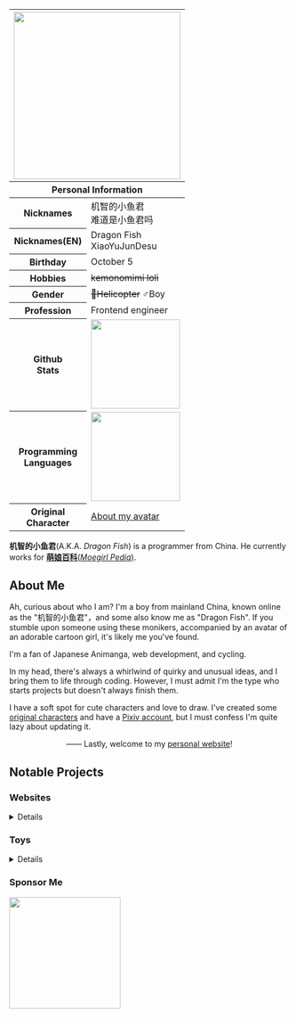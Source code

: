 <table width="300px" align="right">
<thead>
  <tr>
    <th colspan="2"><img height="300px" src="https://r2.epb.wiki/artworks/Dragon.Fish/20231031.jpeg"></th>
  </tr>
  <tr>
    <th colspan="2">Personal Information</th>
  </tr>
</thead>
<tbody>
  <tr>
    <th>Nicknames</th>
    <td>机智的小鱼君<br>难道是小鱼君吗</td>
  </tr>
  <tr>
    <th>Nicknames(EN)</th>
    <td>Dragon Fish<br>XiaoYuJunDesu</td>
  </tr>
  <tr>
    <th>Birthday</th>
    <td>October 5</td>
  </tr>
  <tr>
    <th>Hobbies</th>
    <td><del>kemonomimi loli</del></td>
  </tr>
  <tr>
    <th>Gender</th>
    <td><del>🚁Helicopter</del> ♂Boy</td>
  </tr>
  <tr>
    <th>Profession</th>
    <td>Frontend engineer</td>
  </tr>
  <tr>
    <th>Github<br>Stats</th>
    <td><img width="160px" src="https://github-readme-stats.vercel.app/api?username=Dragon-Fish&count_private=true&show_icons=true&theme=nord&_=1"></td>
  </tr>
  <tr>
    <th>Programming<br>Languages</th>
    <td><img width="160px" src="https://github-readme-stats.vercel.app/api/top-langs/?username=Dragon-Fish&layout=compact&theme=nord&_=1"></td>
  </tr>
  <tr>
    <th>Original<br>Character</th>
    <td><a href="https://epbureau.notion.site/98e9fb3dd1ef469dba391c54db043d1d">About my avatar</a></td>
  </tr>
</tbody>
</table>

**机智的小鱼君**(A.K.A. _Dragon Fish_) is a programmer from China. He currently works for [**萌娘百科**(_Moegirl Pedia_)](https://zh.moegirl.org.cn).

## About Me

Ah, curious about who I am? I'm a boy from mainland China, known online as the "机智的小鱼君"，and some also know me as "Dragon Fish". If you stumble upon someone using these monikers, accompanied by an avatar of an adorable cartoon girl, it's likely me you've found.

I'm a fan of Japanese Animanga, web development, and cycling.

In my head, there's always a whirlwind of quirky and unusual ideas, and I bring them to life through coding. However, I must admit I'm the type who starts projects but doesn't always finish them.

I have a soft spot for cute characters and love to draw. I've created some [original characters](https://epbureau.notion.site/5e9a00b8ed7f47d0a9c110ed1e801999) and have a [Pixiv account](https://www.pixiv.net/users/32338232), but I must confess I'm quite lazy about updating it.

<div align="center">
  
—— Lastly, welcome to my [personal website](https://www.epb.wiki)!

</div>

## Notable Projects
<!-- [![](https://github-readme-stats.vercel.app/api/pin/?username=&repo=&show_owner=1&theme=nord)]() -->

### Websites

<details>

[![](https://github-readme-stats.vercel.app/api/pin/?username=project-epb&repo=project-epb.github.io&show_owner=1&theme=nord&_=1)](https://www.epb.wiki)
[![](https://github-readme-stats.vercel.app/api/pin/?username=Dragon-Fish&repo=dragon-fish.github.io&show_owner=1&theme=nord&_=1)](https://blog.wjghj.cn)
[![](https://github-readme-stats.vercel.app/api/pin/?username=Dragon-Fish&repo=learn-frontend&show_owner=1&theme=nord&_=1)](https://todo.wjghj.cn)
[![](https://github-readme-stats.vercel.app/api/pin/?username=FreeNowOrg&repo=PixivNow&show_owner=1&theme=nord&_=1)](https://github.com/FreeNowOrg/PixivNow)

</details>


### Toys

<details>

[![](https://github-readme-stats.vercel.app/api/pin/?username=moegirlwiki&repo=wiki-saikou&show_owner=1&theme=nord&_=1)](https://github.com/moegirlwiki/wiki-saikou)
[![](https://github-readme-stats.vercel.app/api/pin/?username=dragon-fish&repo=fexios&show_owner=1&theme=nord&_=1)](https://github.com/dragon-fish/fexios)
[![](https://github-readme-stats.vercel.app/api/pin/?username=inpageedit&repo=inpageedit-v2&show_owner=1&theme=nord&_=1)](https://github.com/inpageedit/inpageedit-v2)
[![](https://github-readme-stats.vercel.app/api/pin/?username=genshin-kit&repo=genshin-kit&show_owner=1&theme=nord&_=1)](https://github.com/genshin-kit/genshin-kit)

</details>

### Sponsor Me

<a href="https://afdian.com/a/dragon-fish"><img width="200" src="https://pic1.afdiancdn.com/static/img/welcome/button-sponsorme.png" alt=""></a>
